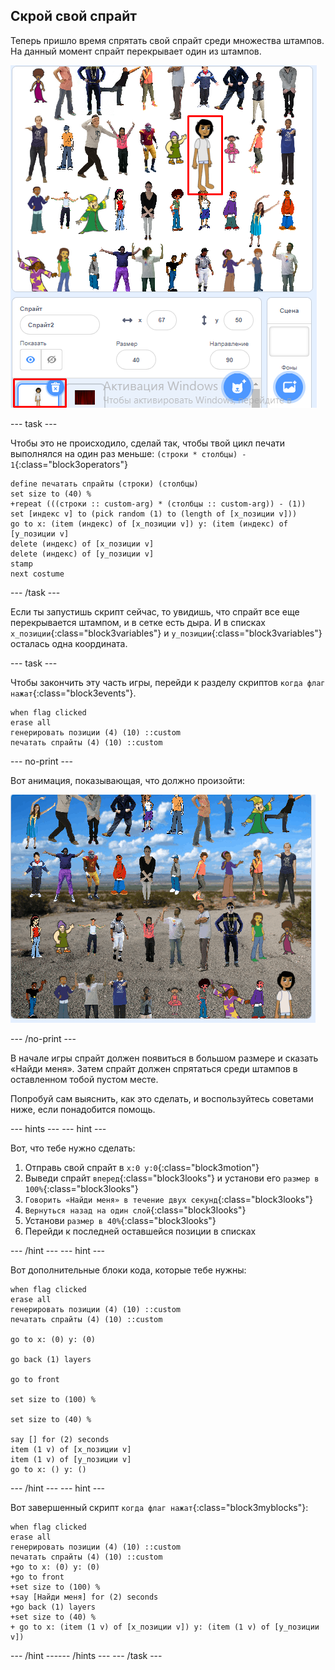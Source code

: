 ## Скрой свой спрайт

Теперь пришло время спрятать свой спрайт среди множества штампов. На данный момент спрайт перекрывает один из штампов.

![перекрытие](images/overplap-annotated.png)

--- task ---

Чтобы это не происходило, сделай так, чтобы твой цикл печати выполнялся на один раз меньше: `(строки * столбцы) - 1`{:class="block3operators"}

```blocks3
define печатать спрайты (строки) (столбцы)
set size to (40) %
+repeat (((строки :: custom-arg) * (столбцы :: custom-arg)) - (1))
set [индекс v] to (pick random (1) to (length of [x_позиции v]))
go to x: (item (индекс) of [x_позиции v]) y: (item (индекс) of [y_позиции v]
delete (индекс) of [x_позиции v]
delete (индекс) of [y_позиции v]
stamp
next costume
```

--- /task ---

Если ты запустишь скрипт сейчас, то увидишь, что спрайт все еще перекрывается штампом, и в сетке есть дыра. И в списках `x_позиции`{:class="block3variables"} и `y_позиции`{:class="block3variables"} осталась одна координата.

--- task ---

Чтобы закончить эту часть игры, перейди к разделу скриптов `когда флаг нажат`{:class="block3events"}.

```blocks3
when flag clicked
erase all
генерировать позиции (4) (10) ::custom
печатать спрайты (4) (10) ::custom
```

--- no-print ---

Вот анимация, показывающая, что должно произойти:

![анимация](images/demo_1.gif)

--- /no-print ---

В начале игры спрайт должен появиться в большом размере и сказать «Найди меня». Затем спрайт должен спрятаться среди штампов в оставленном тобой пустом месте.

Попробуй сам выяснить, как это сделать, и воспользуйтесь советами ниже, если понадобится помощь.

--- hints ---
 --- hint ---

Вот, что тебе нужно сделать:

1. Отправь свой спрайт в `x:0 y:0`{:class="block3motion"}
2. Выведи спрайт `вперед`{:class="block3looks"} и установи его `размер в 100%`{:class="block3looks"}
3. `Говорить «Найди меня» в течение двух секунд`{:class="block3looks"}
4. `Вернуться назад на один слой`{:class="block3looks"}
5. Установи `размер в 40%`{:class="block3looks"}
6. Перейди к последней оставшейся позиции в списках

--- /hint --- --- hint ---

Вот дополнительные блоки кода, которые тебе нужны:

```blocks3
when flag clicked
erase all
генерировать позиции (4) (10) ::custom
печатать спрайты (4) (10) ::custom

go to x: (0) y: (0)

go back (1) layers

go to front

set size to (100) %

set size to (40) %

say [] for (2) seconds
item (1 v) of [x_позиции v]
item (1 v) of [y_позиции v]
go to x: () y: ()
```

--- /hint --- --- hint ---

Вот завершенный скрипт `когда флаг нажат`{:class="block3myblocks"}:

```blocks3
when flag clicked
erase all
генерировать позиции (4) (10) ::custom
печатать спрайты (4) (10) ::custom
+go to x: (0) y: (0)
+go to front
+set size to (100) %
+say [Найди меня] for (2) seconds
+go back (1) layers
+set size to (40) %
+ go to x: (item (1 v) of [x_позиции v]) y: (item (1 v) of [y_позиции v])
```

--- /hint ------ /hints --- --- /task ---
